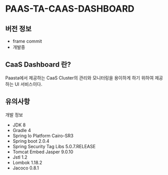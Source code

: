 # PAAS-TA-CAAS-DASHBOARD

## 버전 정보
 - frame commit
 - 개발중

## CaaS Dashboard 란?
  Paasta에서 제공하는 CaaS Cluster의 관리와 모니터링을 용이하게 하기 위하여 제공하는 UI 서비스이다.


## 유의사항

개발 정보
- JDK 8
- Gradle 4
- Spring Io Platform Cairo-SR3
- Spring boot 2.0.4
- Spring Security Tag Libs 5.0.7.RELEASE
- Tomcat Embed Jasper 9.0.10
- Jstl 1.2
- Lombok 1.18.2
- Jacoco 0.8.1
